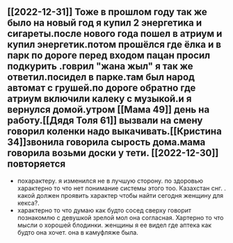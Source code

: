 [[2022-12-31]]
Тоже в прошлом году так же было на новый год я купил 2 энергетика и сигареты.после нового года пошел в атриум и купил энергетик.потом прошёлся где ёлка и в парк по дороге перед входом пацан просил подкурить .говрил "жана жыл" я так же ответил.посидел в парке.там был народ автомат с грушей.по дороге обратно где атриум включили калеку с музыкой.и я вернулся домой.утром [[Мама 49]] день на работу.[[Дядя Толя 61]] вызвали на смену говорил коленки надо выкачивать.[[Кристина 34]]звонила говорила сырость дома.мама говорила возьми доски у тети.
[[2022-12-30]] повторяется 
- 
- похарактеру. я изменился не в лучшую сторону. по здоровью
характерно то что нет понимание системы этого тоо. Казахстан снг. .
какой должен проявить характер чтобы найти сегодня женщину для кекса?.
-  характерно то что думаю как будто сосед сверху говорит познакомлю с
девушкой зрелой мол она согласная. Хартерно то что мысли о хорошей блодинки.
женщины я ее видел где аптека как будто
она хочет. она в камуфляже была.
